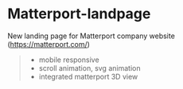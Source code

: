 # Matterport-landpage
New landing page for Matterport company website (https://matterport.com/)
> - mobile responsive
> - scroll animation, svg animation
> - integrated matterport 3D view
